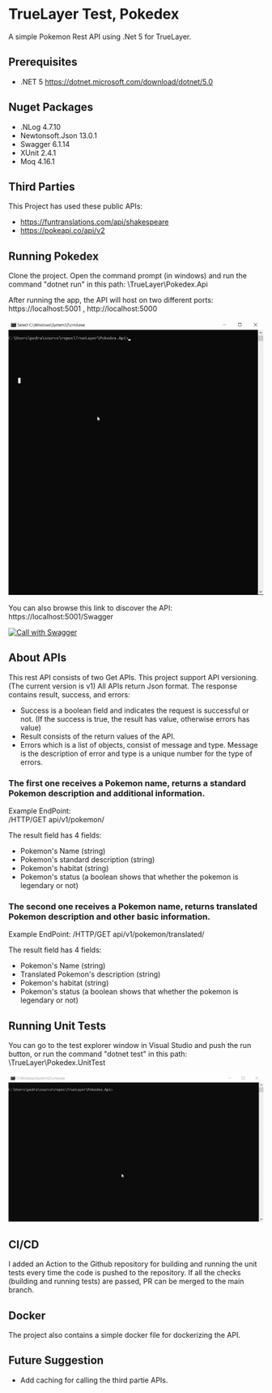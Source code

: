 # TrueLayer Test, Pokedex
A simple Pokemon Rest API using .Net 5 for TrueLayer.

## Prerequisites
- .NET 5 https://dotnet.microsoft.com/download/dotnet/5.0

## Nuget Packages
- .NLog 4.7.10
- Newtonsoft.Json 13.0.1
- Swagger 6.1.14
- XUnit 2.4.1
- Moq 4.16.1

## Third Parties

This Project has used these public APIs:
- https://funtranslations.com/api/shakespeare
- https://pokeapi.co/api/v2


## Running Pokedex
Clone the project. Open the command prompt (in windows) and run the command "dotnet run" in this path: \TrueLayer\Pokedex.Api

After running the app, the API will host on two different ports:
https://localhost:5001 ,
http://localhost:5000

  [![Run API](./Image/Build.gif)]()

You can also browse this link to discover the API: https://localhost:5001/Swagger

 [![Call with Swagger](./Image/Swagger.gif)]()

## About APIs
This rest API consists of two Get APIs. This project support API versioning. (The current version is v1)
All APIs return Json format. The response contains result, success, and errors:
- Success is a boolean field and indicates the request is successful or not. (If the success is true, the result has value, otherwise errors has value)
- Result consists of the return values of the API.
- Errors which is a list of objects, consist of message and type. Message is the description of error and type is a unique number for the type of errors.

### The first one receives a Pokemon name, returns a standard Pokemon description and additional information.
   Example EndPoint:    
  /HTTP/GET  api/v1/pokemon/<pokemon name>
  
The result field has 4 fields:
  - Pokemon's Name  (string)
  - Pokemon's standard description  (string)
  - Pokemon's habitat  (string)
  - Pokemon's status  (a boolean shows that whether the pokemon is legendary or not)

### The second one receives a Pokemon name, returns translated Pokemon description and other basic information.
   Example EndPoint:
   /HTTP/GET  api/v1/pokemon/translated/<pokemon name>
   
 The result field has 4 fields:
  - Pokemon's Name  (string)
  - Translated Pokemon's description  (string)
  - Pokemon's habitat  (string)
  - Pokemon's status  (a boolean shows that whether the pokemon is legendary or not)
   
## Running Unit Tests
 You can go to the test explorer window in Visual Studio and push the run button, or run the command "dotnet test" in this path: \TrueLayer\Pokedex.UnitTest
   
   [![Run Unit Tests](./Image/Test.gif)]()
  
## CI/CD
  I added an Action to the Github repository for building and running the unit tests every time the code is pushed to the repository. If all the checks (building and running tests) are passed, PR can be merged to the main branch.
  
## Docker
  The project also contains a simple docker file for dockerizing the API.

## Future Suggestion
  - Add caching for calling the third partie APIs.
   
